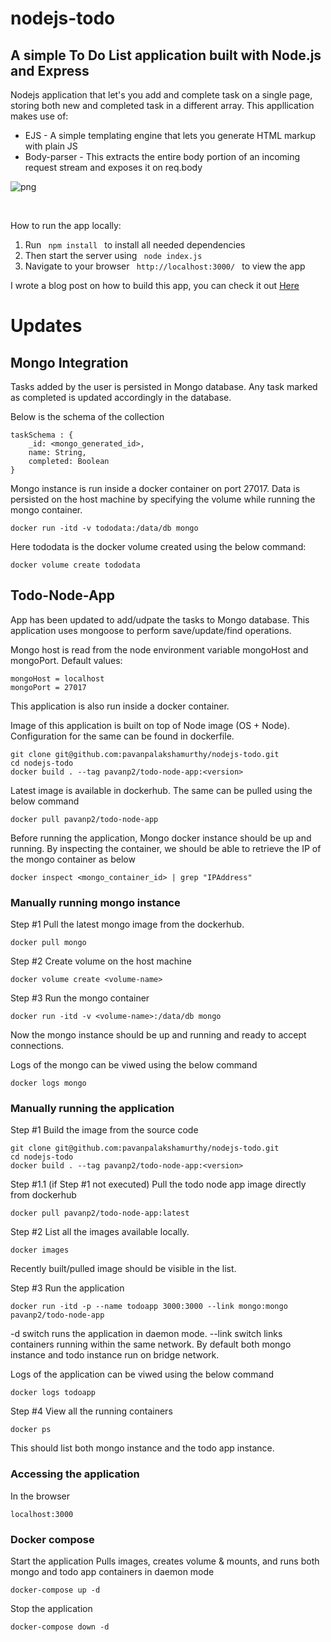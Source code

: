 # nodejs-todo

<h2> A simple To Do List application built with Node.js and Express</h2>

<p> Nodejs application that let's you add and complete task on a single page, storing both new and completed task in a different array. This appllication makes use of: </p>

<ul>
<li> EJS - A simple templating engine that lets you generate HTML markup with plain JS </li>

<li> Body-parser - This extracts the entire body portion of an incoming request stream and exposes it on req.body </li>
</ul>

![png](https://github.com/missating/nodejs-todo/blob/master/todo.png?raw=true 'web todo')

<br>

<p> How to run the app locally: </p>

<ol>
<li> Run <code> npm install </code> to install all needed dependencies </li>

<li> Then start the server using <code> node index.js </code> </li>

<li> Navigate to your browser <code> http://localhost:3000/ </code> to view the app </li>
</ol>

<p> I wrote a blog post on how to build this app, you can check it out <a href="https://medium.com/@atingenkay/creating-a-todo-app-with-node-js-express-8fa51f39b16f" target="_blank">Here</a>

# Updates

## Mongo Integration
Tasks added by the user is persisted in Mongo database. Any task marked as completed is updated accordingly in the database.

Below is the schema of the collection
```
taskSchema : {
    _id: <mongo_generated_id>,
    name: String,
    completed: Boolean
}
```

Mongo instance is run inside a docker container on port 27017. Data is persisted on the host machine
by specifying the volume while running the mongo container.

```
docker run -itd -v tododata:/data/db mongo
```

Here tododata is the docker volume created using the below command:
```
docker volume create tododata
```

## Todo-Node-App
App has been updated to add/udpate the tasks to Mongo database. This application uses mongoose to perform save/update/find operations.

Mongo host is read from the node environment variable mongoHost and mongoPort.
Default values:
```
mongoHost = localhost
mongoPort = 27017
```

This application is also run inside a docker container.

Image of this application is built on top of Node image (OS + Node). Configuration for the same can be found in dockerfile.

```
git clone git@github.com:pavanpalakshamurthy/nodejs-todo.git
cd nodejs-todo
docker build . --tag pavanp2/todo-node-app:<version>
```

Latest image is available in dockerhub. The same can be pulled using the below command
```
docker pull pavanp2/todo-node-app
```

Before running the application, Mongo docker instance should be up and running. By inspecting
the container, we should be able to retrieve the IP of the mongo container as below
```
docker inspect <mongo_container_id> | grep "IPAddress"
```

### Manually running mongo instance
Step #1
Pull the latest mongo image from the dockerhub.
```
docker pull mongo
```

Step #2
Create volume on the host machine
```
docker volume create <volume-name>
```

Step #3
Run the mongo container
```
docker run -itd -v <volume-name>:/data/db mongo
```
Now the mongo instance should be up and running and ready to accept connections.

Logs of the mongo can be viwed using the below command
```
docker logs mongo
```

### Manually running the application
Step #1
Build the image from the source code
```
git clone git@github.com:pavanpalakshamurthy/nodejs-todo.git
cd nodejs-todo
docker build . --tag pavanp2/todo-node-app:<version>
```

Step #1.1 (if Step #1 not executed)
Pull the todo node app image directly from dockerhub
```
docker pull pavanp2/todo-node-app:latest
```

Step #2
List all the images available locally. 
```
docker images
```
Recently built/pulled image should be visible in the list.

Step #3
Run the application
```
docker run -itd -p --name todoapp 3000:3000 --link mongo:mongo pavanp2/todo-node-app
```
-d switch runs the application in daemon mode.
--link switch links containers running within the same network. By default both
mongo instance and todo instance run on bridge network.

Logs of the application can be viwed using the below command
```
docker logs todoapp
```

Step #4
View all the running containers
```
docker ps
```
This should list both mongo instance and the todo app instance.

### Accessing the application
In the browser
```
localhost:3000
```

### Docker compose
Start the application
Pulls images, creates volume & mounts, and runs both mongo and todo app containers in daemon mode
```
docker-compose up -d
```

Stop the application
```
docker-compose down -d
```
